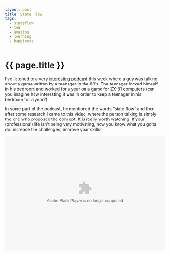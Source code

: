 ```yaml
---
layout: post
title: State Flow
tags:
  - stateflow
  - ted
  - amazing
  - learning
  - happiness
---
```

# {{ page.title }}

I’ve listened to a very [interesting podcast](http://www.castalio.info/murilo-queiroz-em-busca-dos-tesouros) this week where a guy was talking about a game written by a teenager in the 80′s. The teenager locked himself in his bedroom and worked for a year on a game for ZX-81 computers (can you imagine how interesting it was in order to keep a teenager in his bedroom for a year?).

In some part of the podcast, he mentioned the words “state flow” and then after some research I came to this video, where the person talking is simply the one who proposed the concept. It is really worth watching. If your (professional) life isn’t being very motivating, now you know what you gotta do: increase the challenges, improve your skills!

<center>
<object width="526" height="374">
<param name="movie" value="http://video.ted.com/assets/player/swf/EmbedPlayer.swf"></param>
<param name="allowFullScreen" value="true" />
<param name="allowScriptAccess" value="always"/>
<param name="wmode" value="transparent"></param>
<param name="bgColor" value="#ffffff"></param>
<param name="flashvars" value="vu=http://video.ted.com/talk/stream/2004/Blank/MihalyCsikszentmihalyi_2004-320k.mp4&su=http://images.ted.com/images/ted/tedindex/embed-posters/MihalyCsikszentmihalyi-2004.embed_thumbnail.jpg&vw=512&vh=288&ap=0&ti=366&lang=por_br&introDuration=15330&adDuration=4000&postAdDuration=830&adKeys=talk=mihaly_csikszentmihalyi_on_flow;year=2004;theme=how_the_mind_works;theme=unconventional_explanations;theme=the_creative_spark;event=TED2004;tag=Culture;tag=Global+Issues;tag=happiness;tag=music;tag=psychology;tag=work;&preAdTag=tconf.ted/embed;tile=1;sz=512x288;" />
<embed src="http://video.ted.com/assets/player/swf/EmbedPlayer.swf" pluginspace="http://www.macromedia.com/go/getflashplayer" type="application/x-shockwave-flash" wmode="transparent" bgColor="#ffffff" width="526" height="374" allowFullScreen="true" allowScriptAccess="always" flashvars="vu=http://video.ted.com/talk/stream/2004/Blank/MihalyCsikszentmihalyi_2004-320k.mp4&su=http://images.ted.com/images/ted/tedindex/embed-posters/MihalyCsikszentmihalyi-2004.embed_thumbnail.jpg&vw=512&vh=288&ap=0&ti=366&lang=por_br&introDuration=15330&adDuration=4000&postAdDuration=830&adKeys=talk=mihaly_csikszentmihalyi_on_flow;year=2004;theme=how_the_mind_works;theme=unconventional_explanations;theme=the_creative_spark;event=TED2004;tag=Culture;tag=Global+Issues;tag=happiness;tag=music;tag=psychology;tag=work;&preAdTag=tconf.ted/embed;tile=1;sz=512x288;"></embed>
</object>
</center>
